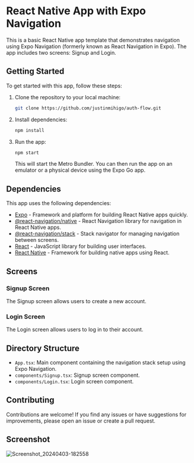 # React Native App with Expo Navigation

This is a basic React Native app template that demonstrates navigation using Expo Navigation (formerly known as React Navigation in Expo). The app includes two screens: Signup and Login.

## Getting Started

To get started with this app, follow these steps:

1. Clone the repository to your local machine:

   ```bash
   git clone https://github.com/justinmihigo/auth-flow.git
   ```

2. Install dependencies:

   ```bash
   npm install
   ```

3. Run the app:

   ```bash
   npm start
   ```

   This will start the Metro Bundler. You can then run the app on an emulator or a physical device using the Expo Go app.

## Dependencies

This app uses the following dependencies:

- [Expo](https://docs.expo.dev/) - Framework and platform for building React Native apps quickly.
- [@react-navigation/native](https://reactnavigation.org/docs/getting-started) - React Navigation library for navigation in React Native apps.
- [@react-navigation/stack](https://reactnavigation.org/docs/stack-navigator) - Stack navigator for managing navigation between screens.
- [React](https://reactjs.org/) - JavaScript library for building user interfaces.
- [React Native](https://reactnative.dev/) - Framework for building native apps using React.

## Screens

### Signup Screen

The Signup screen allows users to create a new account.

### Login Screen

The Login screen allows users to log in to their account.

## Directory Structure

- `App.tsx`: Main component containing the navigation stack setup using Expo Navigation.
- `components/Signup.tsx`: Signup screen component.
- `components/Login.tsx`: Login screen component.

## Contributing

Contributions are welcome! If you find any issues or have suggestions for improvements, please open an issue or create a pull request.
## Screenshot
![Screenshot_20240403-182558](https://github.com/justinmihigo/auth-flow/assets/118519513/1be787ef-d0e9-48cd-bcba-d61ac8f035bd)
